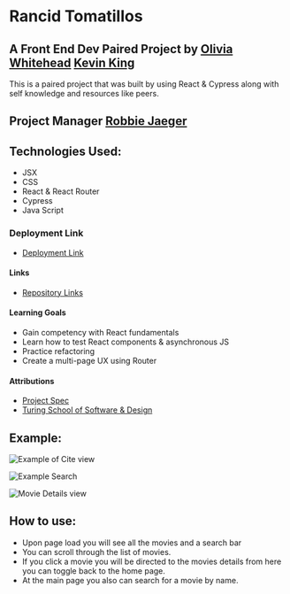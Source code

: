 # Rancid Tomatillos

## A Front End Dev Paired Project by [Olivia Whitehead](https://github.com/whiteheadol?tab=repositories) [Kevin King](https://github.com/King13k?tab=repositories)
This is a paired project that was built by using React & Cypress along with self knowledge and resources like peers.


## Project Manager [Robbie Jaeger](https://github.com/robbiejaeger)

## Technologies Used:
- JSX
- CSS
- React & React Router
- Cypress
- Java Script

### Deployment Link
* [Deployment Link](https://rancid-tomatillos-1.herokuapp.com/)

#### Links
*  [Repository Links](https://github.com/whiteheadol/rancid-tomatillos)

#### Learning Goals
* Gain competency with React fundamentals
* Learn how to test React components & asynchronous JS
* Practice refactoring
* Create a multi-page UX using Router

#### Attributions
* [Project Spec](https://frontend.turing.edu/projects/module-3/rancid-tomatillos-v3.html)
* [Turing School of Software & Design](https://frontend.turing.edu/)

## Example:
![Example of Cite view](https://media.giphy.com/media/Sh5XRRRNIjKqIn9dEe/giphy.gif)

![Example Search](https://media.giphy.com/media/I6vaOEgAwscVe4CVKQ/giphy.gif)

![Movie Details view](https://media.giphy.com/media/7Uy9lEr58loeCSADuf/giphy.gif)

## How to use:

- Upon page load you will see all the movies and a search bar
- You can scroll through the list of movies.
- If you click a movie you will be directed to the movies details from here you can toggle back to the home page.
- At the main page you also can search for a movie by name.
